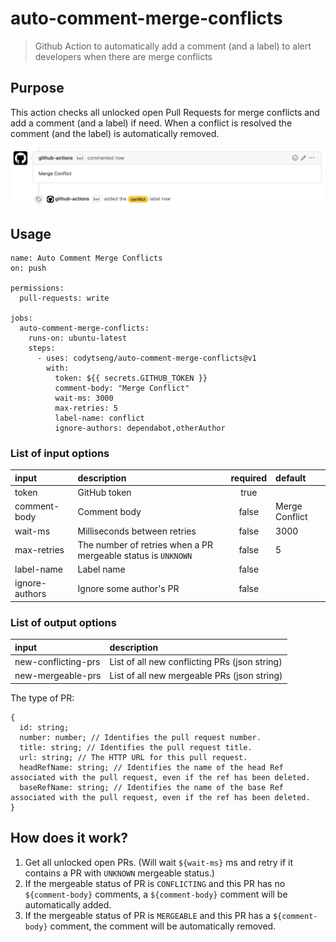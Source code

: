 # auto-comment-merge-conflicts

> Github Action to automatically add a comment (and a label) to alert developers when there are merge conflicts

## Purpose

This action checks all unlocked open Pull Requests for merge conflicts and add a comment (and a label) if need. When a conflict is resolved the comment (and the label) is automatically removed.

![effect](.github/images/effect.png)

## Usage

```
name: Auto Comment Merge Conflicts
on: push

permissions:
  pull-requests: write

jobs:
  auto-comment-merge-conflicts:
    runs-on: ubuntu-latest
    steps:
      - uses: codytseng/auto-comment-merge-conflicts@v1
        with:
          token: ${{ secrets.GITHUB_TOKEN }}
          comment-body: "Merge Conflict"
          wait-ms: 3000
          max-retries: 5
          label-name: conflict
          ignore-authors: dependabot,otherAuthor
```

### List of input options

| input          | description                                                   | required | default        |
| :------------- | :------------------------------------------------------------ | :------: | :------------- |
| token          | GitHub token                                                  |   true   |                |
| comment-body   | Comment body                                                  |  false   | Merge Conflict |
| wait-ms        | Milliseconds between retries                                  |  false   | 3000           |
| max-retries    | The number of retries when a PR mergeable status is `UNKNOWN` |  false   | 5              |
| label-name     | Label name                                                    |  false   |                |
| ignore-authors | Ignore some author's PR                                       |  false   |                |

### List of output options

| input               | description                                   |
| :------------------ | :-------------------------------------------- |
| new-conflicting-prs | List of all new conflicting PRs (json string) |
| new-mergeable-prs   | List of all new mergeable PRs (json string)   |

The type of PR:

```
{
  id: string;
  number: number; // Identifies the pull request number.
  title: string; // Identifies the pull request title.
  url: string; // The HTTP URL for this pull request.
  headRefName: string; // Identifies the name of the head Ref associated with the pull request, even if the ref has been deleted.
  baseRefName: string; // Identifies the name of the base Ref associated with the pull request, even if the ref has been deleted.
}
```

## How does it work?

1. Get all unlocked open PRs. (Will wait `${wait-ms}` ms and retry if it contains a PR with `UNKNOWN` mergeable status.)
2. If the mergeable status of PR is `CONFLICTING` and this PR has no `${comment-body}` comments, a `${comment-body}` comment will be automatically added.
3. If the mergeable status of PR is `MERGEABLE` and this PR has a `${comment-body}` comment, the comment will be automatically removed.
